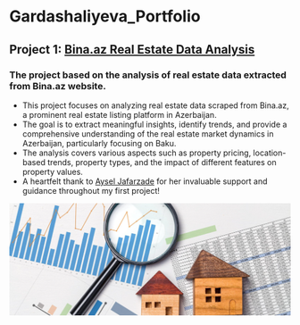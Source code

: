 # Gardashaliyeva_Portfolio
## Project 1: [Bina.az Real Estate Data Analysis](https://github.com/Gardashaliyeva/Bina_az_Real_Estate_Data_Analysis)
### The project based on the analysis of real estate data extracted from Bina.az website.

* This project focuses on analyzing real estate data scraped from Bina.az, a prominent real estate listing platform in Azerbaijan. 
* The goal is to extract meaningful insights, identify trends, and provide a comprehensive understanding of the real estate market dynamics in Azerbaijan, particularly focusing on Baku. 
* The analysis covers various aspects such as property pricing, location-based trends, property types, and the impact of different features on property values.
* A heartfelt thank to [Aysel Jafarzade](https://github.com/JafarzadeAysel) for her invaluable support and guidance throughout my first project!

![](/images/Real-Estate-Data-Analysis.png)

